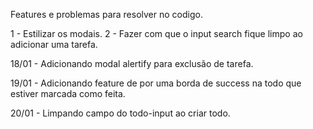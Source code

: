 Features e problemas para resolver no codigo.

1 - Estilizar os modais.
2 - Fazer com que o input search fique limpo ao adicionar uma tarefa.

18/01 - Adicionando modal alertify para exclusão de tarefa.

19/01 - Adicionando feature de por uma borda de success na todo que estiver marcada como feita.

20/01 - Limpando campo do todo-input ao criar todo.